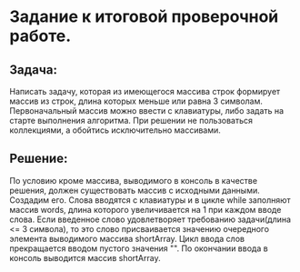 # Задание к итоговой проверочной работе.
## Задача:
Написать задачу, которая из имеющегося массива строк формирует массив из строк, длина которых меньше или равна 3 символам. Первоначальный массив можно ввести с клавиатуры, либо задать на старте выполнения алгоритма. При решении не пользоваться коллекциями, а обойтись исключительно массивами.
## Решение:
По условию кроме массива, выводимого в консоль в качестве решения, должен существовать массив с исходными данными. Создадим его. Слова вводятся с клавиатуры и в цикле while заполняют массив words, длина которого увеличивается на 1 при каждом вводе слова. Если введенное слово удовлетворяет требованию задачи(длина <= 3 символа), то это слово присваивается значению очередного элемента выводимого массива shortArray. Цикл ввода слов прекращается вводом пустого значения "". По окончании ввода в консоль выводится массив shortArray.